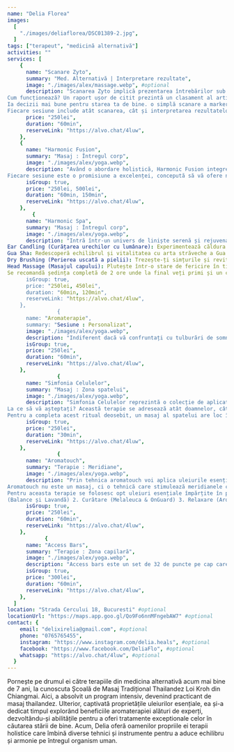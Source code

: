 ```yaml
---
name: "Delia Florea"
images:
  [
    "./images/deliaflorea/DSC01389-2.jpg",
  ]
tags: ["terapeut", "medicină alternativă"]
activities: ""
services: [
    {
      name: "Scanare Zyto",
      summary: "Med. Alternativă | Interpretare rezultate",
      image: "./images/alex/massage.webp", #optional
      description: "Scanarea Zyto implică prezentarea întrebărilor sub formă de semnături digitale către organism, care răspunde direct la acestea. dispozitivul zyto măsoară răspunsul galvanic al pielii la fiecare impuls unic și transmite datele direct către software-ul pentru analiză.
Cum funcționează? Un raport ușor de citit prezintă un clasament al articolelor ale căror semnături digitale au generat coerență biologică sau preferințe. observarea tiparelor, relațiilor și tendințelor din datele raportului poate oferi o perspectivă valoroasă asupra stării de bine a clientului. 
Ia decizii mai bune pentru starea ta de bine. o simplă scanare a markerilor biologici te poate ajuta să iei decizii mai informate privind starea ta de bine.
Fiecare sesiune include atât scanarea, cât și interpretarea rezultatelor pentru a oferi o înțelegere comprehensivă.",
      price: "250lei",
      duration: "60min",
      reserveLink: "https://alvo.chat/4luw",
    },
    {
      name: "Harmonic Fusion",
      summary: "Masaj : Întregul corp",
      image: "./images/alex/yoga.webp",
      description: "Având o abordare holistică, Harmonic Fusion integrează tehnicile de întindere specifice masajului thailandez, precizia shiatsu, intensitatea terapiei deep tissue, fluiditatea masajului suedez, alături de tehnici somatice și limfatice. Reflexologia picioarelor și  masajul capilar pot completa acest spectru, asigurând un echilibru între corp și minte. Acest masaj exclusivist este o artă a atingerii ce combină metode tradiționale și moderne pentru a crea o experiență profund personalizată. Utilizând o selecție rafinată de uleiuri esențiale, terapia noastră este adaptată nevoilor dumneavoastră unice, oferind o evadare perfectă din stresul cotidian.
Fiecare sesiune este o promisiune a excelenței, concepută să vă ofere nu doar relaxare, ci și o regenerare profundă. Redefiniți-vă binele cu Harmonic Fusion, unde fiecare detaliu este gândit pentru confortul și satisfacția dumneavoastră supremă.",
      isGroup: true,
      price: "250lei, 500lei",
      duration: "60min, 150min",
      reserveLink: "https://alvo.chat/4luw",
    },
        {
      name: "Harmonic Spa",
      summary: "Masaj : Întregul corp",
      image: "./images/alex/yoga.webp",
      description: "Intră într-un univers de liniște serenă și rejuvenare cu ajutor-ul terapiei  "Călătoria Spa - Armonie ". Îmbibă-te într-o oază holistică unde tradițiile de vindecare străvechi se întâlnesc cu tehnici moderne de wellness pentru a-ți alina corpul, mintea și spiritul.
Ear Candling (Curățarea urechilor cu lumânare): Experimentează căldura delicată și beneficiile terapeutice ale curățării urechii cu lumânare, o practică veche de secole, ce se crede că curăță canalul urechii și promovează relaxarea. Lasă-ți tensiunea să se elibereze în timp ce aromele delicate te învăluie, transportându-te într-o stare de pace interioară.
Gua Sha: Redescoperă echilibrul și vitalitatea cu arta străveche a Gua Sha. Voi folosi unelte netede și terapeutice pentru a masa ușor și a stimula punctele cheie de energie, eliberând tensiunea și promovând un flux armonios de Qi în întregul corp.
Dry Brushing (Perierea uscată a pielii): Trezește-ți simțurile și revitalizează-ți pielea cu practica revigorantă a perierii uscate. Simte cum stresul se topește în timp ce periile moi exfoliază ușor, îmbunătățesc circulația și îți lasă pielea radiantă și revigorată.
Head Massage (Masajul capului): Plutește într-o stare de fericire în timp ce mâinile experte își fac magia cu masajul  liniștitor al capului. Eliberează tensiunea acumulată din scalp, gât și umeri, topind stresul și lăsându-te să te simți complet relaxat și rejuvenat.
Se recomandă ședința completă de 2 ore unde la final veți primi și un cadou, dar dacă timpul nu va este favorabil, atunci acest serviciu poate fi adaptat la o oră, minim două, maxim trei  dintre servicii care vor fi stabilite încă de la început.",
      isGroup: true,
      price: "250lei, 450lei",
      duration: "60min, 120min",
      reserveLink: "https://alvo.chat/4luw",
    },
                {
      name: "Aromaterapie",
      summary: "Sesiune : Personalizat",
      image: "./images/alex/yoga.webp",
      description: "Indiferent dacă vă confruntați cu tulburări de somn, balonare, sindromul colonului iritabil, controlul poftei de mâncare sau îmbunătățirea aspectului pielii, există un ulei esențial potrivit pentru fiecare nevoie. Prin crearea unei amestec roll-on de 10 ml personalizat în cadrul ședinței de aromaterapie, vă voi oferi o soluție unică și adaptată nevoilor Dvs. Uleiurile esențiale au fost create pentru a fi utilizate în aromaterapie, reprezentând o formă de medicină complementară menită să îmbunătățească starea de sănătate, cercetările demonstrand beneficiile lor semnificative: de la îmbunătățirea stării de spirit la optimizarea performanței la locul de muncă prin reducerea stresului și sporirea atenției.",
      isGroup: true,
      price: "250lei",
      duration: "60min",
      reserveLink: "https://alvo.chat/4luw",
    },
                {
      name: "Simfonia Celulelor",
      summary: "Masaj : Zona spatelui",
      image: "./images/alex/yoga.webp",
      description: "Simfonia Celulelor reprezintă o colecție de aplicații de uleiuri esențiale. Protocoale create cu grijă pentru a instaura armonie fizică, emoțională și spirituală în întregul corp. fiecare aplicație se concentrează asupra unui sistem specific al corpului, oferind o abordare focalizată pentru diverse afecțiuni.
La ce să vă așteptați? Această terapie se adresează atât doamnelor, cât și domnilor, bazându-se pe aplicarea de până la 10 uleiuri esențiale diferite. In această combinație bine gândită, aceste uleiuri vizează sisteme specifice ale corpului, contribuind la gestionarea durerii, îmbunătățirea calității somnului, reducerea stresului, agitației și anxietății, calmarea articulațiilor, tratarea durerilor de cap și a migrenelor. De asemenea, acestea pot ameliora efectele secundare ale chimioterapiei, diminua disconfortul travaliului, lupta împotriva bacteriilor, virușilor sau ciupercilor, îmbunătăți digestia și întări imunitatea, oferind o soluție completă și personalizată pentru o varietate de nevoi de sănătate.
Pentru a completa acest ritual deosebit, un masaj al spatelui are loc înainte de aplicarea uleiurilor.",
      isGroup: true,
      price: "250lei",
      duration: "30min",
      reserveLink: "https://alvo.chat/4luw",
    },
                {
      name: "Aromatouch",
      summary: "Terapie : Meridiane",
      image: "./images/alex/yoga.webp",
      description: "Prin tehnica aromatouch voi aplica uleiurile esențiale de-a lungul meridianelor energetice și a punctelor de contact viscerale ale spatelui și picioarelor pentru a ajută la o bună functionare a sistemelor nervoase principale ale corpului: simpatic și parasimpatic.
Aromatouch nu este un masaj, ci o tehnică care stimulează meridianele corpului, zonele de energie și provoacă un efect profund asupra sistemelor corpului și viscerelor prin aplicarea ritmică a atingerii și a aromei specifice pentru a stimula o stare de echilibru cunoscută în mod obișnuit sub numele de homeostazie.
Pentru aceasta terapie se folosesc opt uleiuri esențiale împărțite în patru categorii: 1. Calmare emoțională și împământare
(Balance și Lavandă) 2. Curătare (Melaleuca & OnGuard) 3. Relaxare (Aromatouch & Deep Blue) 4. Revigorare (wild orange & peppermint)",
      isGroup: true,
      price: "250lei",
      duration: "60min",
      reserveLink: "https://alvo.chat/4luw",
    },
            {
      name: "Access Bars",
      summary: "Terapie : Zona capilară",
      image: "./images/alex/yoga.webp",
      description: "Access bars este un set de 32 de puncte pe cap care, atunci când sunt ușor atinse, stimulează schimbarea pozitivă a creierului și defragmentează componente electromagnetilor stresului, gândirii și emoțiilor. această tehnică blândă, non-invazivă funcționează la eliberarea atât a blocurilor fizice, cât și a celor mentale stocate în corp și ajută la facilitarea unei mai mari ușurințe în toate domeniile diferite ale vieții. O sesiune de access bars poate ajuta cu următoarele: claritate mentală mai mare, motivație, creștere semnificativă a bucuriei și fericirii, relaxare mai profundă, ameliorează insomnia, anxietatea și depresia.",
      isGroup: true,
      price: "300lei",
      duration: "60min",
      reserveLink: "https://alvo.chat/4luw",
    },
  ]
location: "Strada Cercului 18, Bucuresti" #optional
locationUrl: "https://maps.app.goo.gl/Qo9Fo6nnMFngebAW7" #optional
contact: {
    email: "delixirelia@gmail.com", #optional
    phone: "0765765455",
    instagram: "https://www.instagram.com/delia.heals", #optional
    facebook: "https://www.facebook.com/DeliaFlo", #optional
    whatsapp: "https://alvo.chat/4luw", #optional
  }
---
```


Pornește pe drumul ei către terapiile din medicina alternativă acum mai bine de 7 ani, la cunoscuta Școală de Masaj Tradițional Thailandez Loi Kroh din Chiangmai. Aici, a absolvit un program intensiv, devenind practicant de masaj thailandez.
Ulterior, captivată proprietățile uleiurilor esențiale, ea și-a dedicat timpul explorând beneficiile aromaterapiei alături de experți, dezvoltându-și abilitățile pentru a oferi tratamente exceptionale celor în căutarea stării de bine. 
Acum, Delia oferă oamenilor propriile ei terapii holistice care îmbină diverse tehnici și instrumente pentru a aduce echilibru și armonie pe întregul organism uman. 
